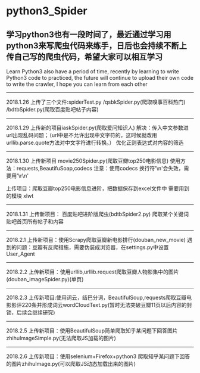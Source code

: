 # python3_Spider
学习python3也有一段时间了，最近通过学习用python3来写爬虫代码来练手，日后也会持续不断上传自己写的爬虫代码，希望大家可以相互学习
-----------------------

Learn Python3 also have a period of time, recently by learning to write Python3 code to practiced, the future will continue to upload their own code to write the crawler, I hope you can learn from each other



--------------
2018.1.26
上传了三个文件:spiderTest.py  /qsbkSpider.py(爬取嗅事百科热门) /bdtbSpider.py(爬取百度贴吧帖子内容)


-------------------
2018.1.29
上传新的项目iaskSpider.py(爬取爱问知识人)
解决：传入中文参数进url出现乱码问题；（url中是不允许出现中文字符的，这时候就改用urllib.parse.quote方法对中文字符进行转换。）
      优化正则表达式对内容的筛选

-------------------------
2018.1.30
上传新项目 movie250Spider.py(爬取豆瓣top250电影信息)
使用方法：requests,BeautifuSoap,codecs
注意：使用codecs 换行符'\n'会失效，需要用'\r\n'

上传项目：爬取豆瓣top250电影信息进阶，把数据保存到excel文件中
需要用到的模块 xlwt

--------------------------------
2018.1.31
上传新项目： 百度贴吧进阶版爬虫(bdtbSpider2.py) 爬取某个关键词贴吧首页所有帖子和内容

---------------------------------
2018.2.1
上传新项目：使用Scrapy爬取豆瓣新电影排行(douban_new_movie)
遇到的问题：豆瓣有反爬措施，需要伪装成浏览器，在settings.py中设置User_Agent

-----------------------------------
2018.2.2
上传新项目：使用urllib,urllib.request爬取豆瓣人物影集中的图片(douban_imageSpider.py)(单页)

-----------------------------------
2018.2.3
上传新项目:使用词云，结巴分词，BeautifulSoup,requests爬取豆瓣电影影评220条并形成词云wordCloudText.py(暂时无法突破豆瓣11页以后内容的封锁，后续会继续研究) 

--------------------------------------
2018.2.5
上传新项目：使用BeautifulSoup简单爬取知乎某问题下回答图片zhihuImageSimple.py(无法爬取JS加载的图片)

-------------------------------------------
2018.2.6
上传新项目：使用selenium+Firefox+python3 爬取知乎某问题下回答的图片zhihuImage.py(可以爬取JS动态加载出来的图片)